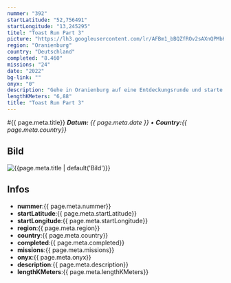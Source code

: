 ```yaml
---
nummer: "392"
startLatitude: "52,756491"
startLongitude: "13,245295"
titel: "Toast Run Part 3"
picture: "https://lh3.googleusercontent.com/lr/AFBm1_bBQZfROv2sAXnQPMbKzAvbTJrzPMvslYYjiswSadsibtZYMFKdVTfP85GquIWORiGb1ugscrui2gxiD8uT6k1YV7hA1vrySpHZTLXUvvnb0a15AeLO_52LnfAhBfyo7Fzl0l7yBkoFfY2kZdEY-qLzNZ4FN6PD-xKunb9qXHPfEs4r3leWViIKp0q6Mt5TioM7v03gePEY8pWNkbQEoGgKHmIiINDOHPOUJyNyQFVzykgxrr3GxNvJ7Ix8cea7Pw-0rQXHrIKmyIRDIE496M5o8NntHStRB28Gaq-ZdZAPrKkXC-774eOxAwmf140Qt3t4_ELP_fjlTnB3RoMhIzYHU1QEBIcr5QgrdzA1Qn-G2QsQcI37fQWyoGcSmFt3W6INDDq_XIbH6oorqBsbqzYxE4ZXXBxXSrZUFwSLGhMmzjomBr_n_h38uexMmktO-NH-qNhnGAfO4GV8MkCf-WvOd2qDexna1inNttY5pTG-k3YtIoN5tgC10vJWqjWWT3BLQ6pWBSjrvRlvfdD3HeJuu6caLvHbbAwuaPYY4JqMhI8krlMdj6Ehm2gVu9o8cLFKkabVnxVEPrc22SromkVUM1ONkoKG9e5tj_kKTt5wO0fYTzPkCyLKZ-Qx235JYbIpU3haTAYedY6aSz2pZr9CzHz7q7o2FHVDBsgGOUr5SoLaeXtJMzCATX6FBH_2uZ0xplTSOLpDJJ3n5bYksYBbx37cw2ver8kciNVe9lJ2dDG_vzXhIBnTqICF8EhIcQEx4cU9nCehFZDnVwrA50TlfxmR4-jcQdaBgg0lQ3bGPcyTd-G7ik9xj86X9JnnHi-Sq-0dNAPU3-92WQYvyJbCFN0meJDAW-9W"
region: "Oranienburg"
country: "Deutschland"
completed: "8.460"
missions: "24"
date: "2022"
bg-link: ""
onyx: "0"
description: "Gehe in Oranienburg auf eine Entdeckungsrunde und starte deine Runde in der Bernauer Straße.\nDie Runde führt dich unter anderem an der Havel und dem Schloss entlang."
lengthKMeters: "6,88"
title: "Toast Run Part 3"
---
```


#{{ page.meta.title}}
_**Datum:** {{ page.meta.date }} • **Country:**{{ page.meta.country}}_

## Bild
![{{page.meta.title | default('Bild')}}]({{page.meta.picture}})

## Infos
- **nummer**:{{ page.meta.nummer}}
- **startLatitude**:{{ page.meta.startLatitude}}
- **startLongitude**:{{ page.meta.startLongitude}}
- **region**:{{ page.meta.region}}
- **country**:{{ page.meta.country}}
- **completed**:{{ page.meta.completed}}
- **missions**:{{ page.meta.missions}}
- **onyx**:{{ page.meta.onyx}}
- **description**:{{ page.meta.description}}
- **lengthKMeters**:{{ page.meta.lengthKMeters}}

